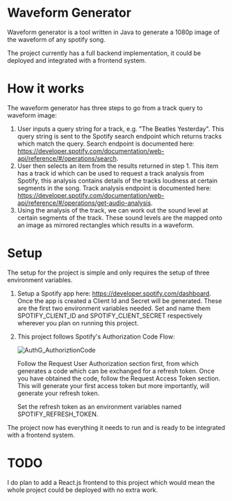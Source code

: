 # Waveform Generator
Waveform generator is a tool written in Java to generate a 
1080p image of the waveform of any spotify song.

The project currently has a full backend implementation, it could be deployed and integrated with a frontend system.

# How it works
The waveform generator has three steps to go from a track query to waveform image:
1. User inputs a query string for a track, e.g. "The Beatles Yesterday". 
  This query string is sent to the Spotify search endpoint which returns tracks which match the query.
  Search endpoint is documented here: https://developer.spotify.com/documentation/web-api/reference/#/operations/search.
2. User then selects an item from the results returned in step 1. This item has a track id which can be used to 
  request a track analysis from Spotify, this analysis contains details of the tracks loudness at certain segments
  in the song.
  Track analysis endpoint is documented here: https://developer.spotify.com/documentation/web-api/reference/#/operations/get-audio-analysis.
3. Using the analysis of the track, we can work out the sound level at certain segments of the track. 
  These sound levels are the mapped onto an image as mirrored rectangles which results in a waveform.

# Setup
The setup for the project is simple and only requires the setup of three environment variables.
1. Setup a Spotify app here: https://developer.spotify.com/dashboard. Once the app is created a Client Id and Secret will be generated.
  These are the first two environment variables needed. Set and name them SPOTIFY_CLIENT_ID and SPOTIFY_CLIENT_SECRET respectively 
  wherever you plan on running this project.
2. This project follows Spotify's Authorization Code Flow:
   
   ![AuthG_AuthoriztionCode](https://user-images.githubusercontent.com/47042397/152798439-c8098cac-3d51-4d08-8cae-a9d1370d9f88.png)
   
   Follow the Request User Authorization section first, from which generates a code which can be exchanged for a refresh token.
   Once you have obtained the code, follow the Request Access Token section. This will generate your first access token
   but more importantly, will generate your refresh token.
   
   Set the refresh token as an environment variables named SPOTIFY_REFRESH_TOKEN.
 
 The project now has everything it needs to run and is ready to be integrated with a frontend system.

# TODO
I do plan to add a React.js frontend to this project which would 
mean the whole project could be deployed with no extra work.
